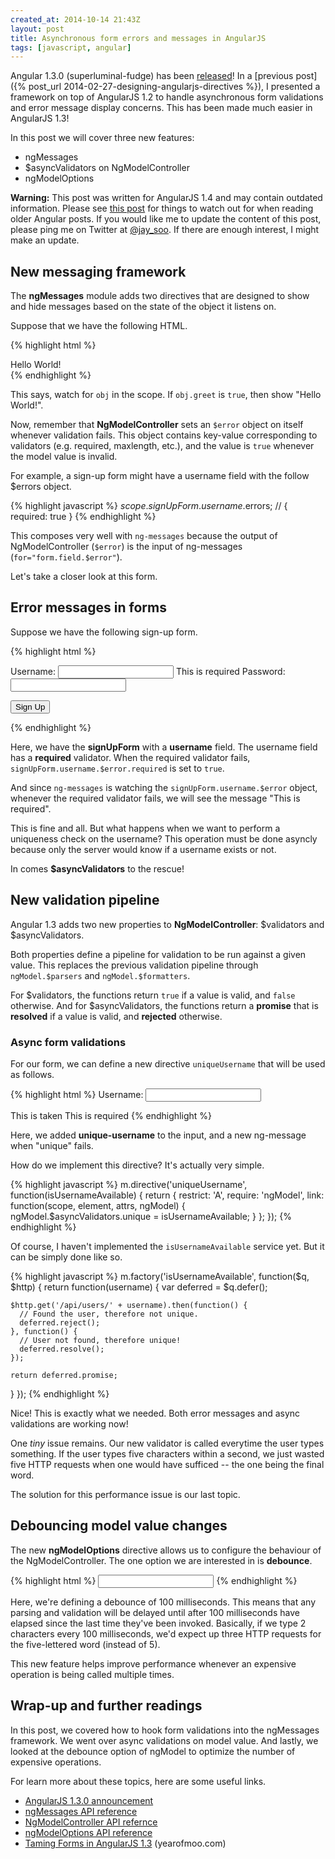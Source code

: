 ```yaml
---
created_at: 2014-10-14 21:43Z
layout: post
title: Asynchronous form errors and messages in AngularJS
tags: [javascript, angular]
---
```


Angular 1.3.0 (superluminal-fudge) has been [released](http://angularjs.blogspot.ca/2014/10/angularjs-130-superluminal-nudge.html)!
In a [previous post]({% post_url 2014-02-27-designing-angularjs-directives %}), I presented a framework on top
of AngularJS 1.2 to handle asynchronous form validations and error message display concerns. This has been made
much easier in AngularJS 1.3!

In this post we will cover three new features:

- ngMessages
- $asyncValidators on NgModelController
- ngModelOptions

<div class="alert alert-warning">
  <strong>Warning:</strong> This post was written for AngularJS 1.4 and may contain outdated information.
  Please see <a href="http://www.codelord.net/2016/11/23/spotting-outdated-angular-1-dot-x-posts/">this post</a>
  for things to watch out for when reading older Angular posts. If you would like me to update the content of this post,
  please ping me on Twitter at <a href="https://twitter.com/jay_soo">@jay_soo</a>. If there are enough interest, I might
  make an update.
</div>

## New messaging framework

The **ngMessages** module adds two directives that are designed to show and hide messages based on the state of the object
it listens on.

Suppose that we have the following HTML.

{% highlight html %}
<div ng-init="obj = {greet: true}">
  <ng-messages for="obj">
    <ng-message when="greet">Hello World!</ng-message>
  </ng-messages>
</div>
{% endhighlight %}

This says, watch for `obj` in the scope. If `obj.greet` is `true`, then show "Hello World!".

Now, remember that **NgModelController** sets an `$error` object on itself whenever validation fails. This object
contains key-value corresponding to validators (e.g. required, maxlength, etc.), and the value is `true` whenever
the model value is invalid.

For example, a sign-up form might have a username field with the follow $errors object.

{% highlight javascript %}
$scope.signUpForm.username.$errors; // { required: true }
{% endhighlight %}

This composes very well with `ng-messages` because the output of NgModelController (`$error`) is the input of
ng-messages (`for="form.field.$error"`).

Let's take a closer look at this form.

## Error messages in forms

Suppose we have the following sign-up form.

{% highlight html %}
<form novalidate name="signUpForm" >
  <label>
    Username:
    <input type="text" ng-model="user.username" name="username" required />
  </label>

  <ng-messages for="signUpForm.username.$error" ng-if="signUpForm.username.$dirty">
    <ng-message when="required" class="error">This is required</ng-message>
  </ng-messages>

  <label>
    Password:
    <input type="password" ng-model="user.password" name="password" required />
  </label>

  <button>Sign Up</button>
</form>
{% endhighlight %}

Here, we have the **signUpForm** with a **username** field. The username field has a **required** validator.
When the required validator fails, `signUpForm.username.$error.required` is set to `true`.

And since `ng-messages` is watching the `signUpForm.username.$error` object, whenever the required validator
fails, we will see the message "This is required".

This is fine and all. But what happens when we want to perform a uniqueness check on the username? This operation
must be done asyncly because only the server would know if a username exists or not.

In comes **$asyncValidators** to the rescue!

## New validation pipeline

Angular 1.3 adds two new properties to **NgModelController**: $validators and $asyncValidators.

Both properties define a pipeline for validation to be run against a given value. This replaces
the previous validation pipeline through `ngModel.$parsers` and `ngModel.$formatters`.

For $validators, the functions return `true` if a value is valid, and `false` otherwise. And for
$asyncValidators, the functions return a **promise** that is **resolved** if a value is valid, and **rejected**
otherwise.


### Async form validations

For our form, we can define a new directive `uniqueUsername` that will be used as follows.

{% highlight html %}
<label>
  Username:
  <input type="text" ng-model="user.username" name="username"
    required
    unique-username />
</label>

<ng-messages for="signUpForm.username.$error" ng-if="signUpForm.username.$dirty">
  <ng-message when="unique" class="error">This is taken</ng-message>
  <ng-message when="required" class="error">This is required</ng-message>
</ng-messages>
{% endhighlight %}

Here, we added **unique-username** to the input, and a new ng-message when "unique" fails.

How do we implement this directive? It's actually very simple.

{% highlight javascript %}
m.directive('uniqueUsername', function(isUsernameAvailable) {
  return {
    restrict: 'A',
    require: 'ngModel',
    link: function(scope, element, attrs, ngModel) {
      ngModel.$asyncValidators.unique = isUsernameAvailable;
    }
  };
});
{% endhighlight %}

Of course, I haven't implemented the `isUsernameAvailable` service yet. But it can be simply done like so.

{% highlight javascript %}
m.factory('isUsernameAvailable', function($q, $http) {
  return function(username) {
    var deferred = $q.defer();

    $http.get('/api/users/' + username).then(function() {
      // Found the user, therefore not unique.
      deferred.reject();
    }, function() {
      // User not found, therefore unique!
      deferred.resolve();
    });

    return deferred.promise;
  }
});
{% endhighlight %}

Nice! This is exactly what we needed. Both error messages and async validations are working now!

One *tiny* issue remains. Our new validator is called everytime the user types something. If the user
types five characters within a second, we just wasted five HTTP requests when one would have sufficed -- the one
being the final word.

The solution for this performance issue is our last topic.

## Debouncing model value changes

The new **ngModelOptions** directive allows us to configure the behaviour of the NgModelController. The one option
we are interested in is **debounce**.


{% highlight html %}
<input type="text" ng-model="user.username" name="username"
  ng-model-options="{ debounce: 100 }"
  required
  unique-username />
{% endhighlight %}

Here, we're defining a debounce of 100 milliseconds. This means that any parsing and validation will be delayed until
after 100 milliseconds have elapsed since the last time they've been invoked. Basically, if we type 2 characters every
100 milliseconds, we'd expect up three HTTP requests for the five-lettered word (instead of 5).

This new feature helps improve performance whenever an expensive operation is being called multiple times.

## Wrap-up and further readings

In this post, we covered how to hook form validations into the ngMessages framework. We went over async validations on
model value. And lastly, we looked at the debounce option of ngModel to optimize the number of expensive operations.

For learn more about these topics, here are some useful links.

* [AngularJS 1.3.0 announcement](http://angularjs.blogspot.ca/2014/10/angularjs-130-superluminal-nudge.html)
* [ngMessages API reference](https://docs.angularjs.org/api/ngMessages)
* [NgModelController API refernce](https://docs.angularjs.org/api/ng/type/ngModel.NgModelController)
* [ngModelOptions API reference](https://docs.angularjs.org/api/ng/directive/ngModelOptions)
* [Taming Forms in AngularJS 1.3](http://www.yearofmoo.com/2014/09/taming-forms-in-angularjs-1-3.html) (yearofmoo.com)
